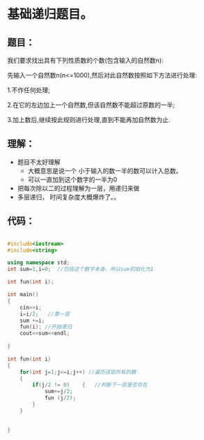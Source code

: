 # 基础递归题目。

## 题目：
我们要求找出具有下列性质数的个数(包含输入的自然数n):

先输入一个自然数n(n<=1000),然后对此自然数按照如下方法进行处理:

1.不作任何处理;

2.在它的左边加上一个自然数,但该自然数不能超过原数的一半;

3.加上数后,继续按此规则进行处理,直到不能再加自然数为止.

## 理解：
- 题目不太好理解
  - 大概意思是说一个 小于输入的数一半的数可以计入总数。
  - 可以一直加到这个数字的一半为0
- 把每次除以二的过程理解为一层，用递归来做
- 多层递归， 时间复杂度大概爆炸了。。


## 代码：
``` cpp

#include<iostream>
#include<string>

using namespace std;
int sum=1,i=0;  //包括这个数字本身，所以sum初始化为1 

int fun(int i);

int main()
{
	cin>>i;
	i=i/2;	 //第一层 
	sum +=i; 
	fun(i); //开始递归 
	cout<<sum<<endl;
	
}

int fun(int i)
{
	for(int j=1;j<=i;j++) //遍历该层所有的数 
	{
		if(j/2 != 0)	{	//判断下一层是否存在 
			sum+=j/2;
			fun (j/2);	
		}
	}
	

}

```